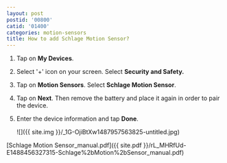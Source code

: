 ```yaml
---
layout: post
postid: '00800'
catid: '01400'
categories: motion-sensors
title: How to add Schlage Motion Sensor?
---
```


1. Tap on **My Devices**.

2. Select '+' icon on your screen. Select **Security and Safety.**

3. Tap on **Motion Sensors**. Select **Schlage Motion Sensor**.

4. Tap on **Next**. Then remove the battery and place it again in order to pair the device.

5. Enter the device information and tap **Done**.

    ![]({{ site.img }}/_1G-OjiBtXw1487957563825-untitled.jpg)

[Schlage Motion Sensor_manual.pdf]({{ site.pdf }}/rL_MHRfUd-E1488456327315-Schlage%2bMotion%2bSensor_manual.pdf)